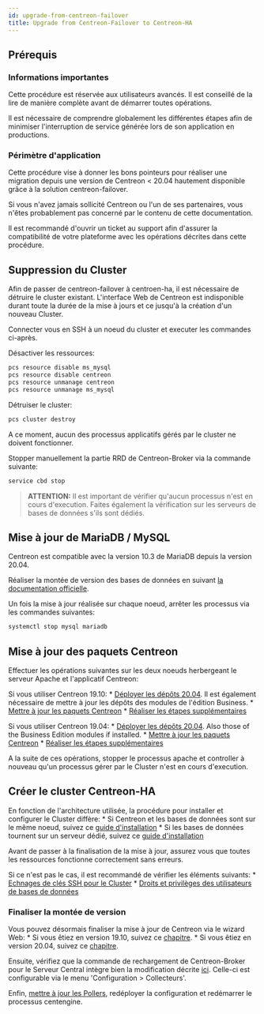 ```yaml
---
id: upgrade-from-centreon-failover
title: Upgrade from Centreon-Failover to Centreon-HA
---
```


## Prérequis

### Informations importantes

Cette procédure est réservée aux utilisateurs avancés. Il est conseillé de la lire 
de manière complète avant de démarrer toutes opérations. 

Il est nécessaire de comprendre globalement les différentes étapes afin de minimiser
l'interruption de service générée lors de son application en productions. 

### Périmètre d'application 

Cette procédure vise à donner les bons pointeurs pour réaliser une migration depuis une 
version de Centreon < 20.04 hautement disponible grâce à la solution centreon-failover.

Si vous n'avez jamais sollicité Centreon ou l'un de ses partenaires, vous n'êtes probablement
pas concerné par le contenu de cette documentation. 

Il est recommandé d'ouvrir un ticket au support afin d'assurer la compatibilité de votre plateforme
avec les opérations décrites dans cette procédure. 

## Suppression du Cluster

Afin de passer de centreon-failover à centroen-ha, il est nécessaire de détruire le cluster
existant. L'interface Web de Centreon est indisponible durant toute la durée de la mise à jours 
et ce jusqu'à la création d'un nouveau Cluster. 

Connecter vous en SSH à un noeud du cluster et executer les commandes ci-après. 

Désactiver les ressources: 

```bash
pcs resource disable ms_mysql
pcs resource disable centreon
pcs resource unmanage centreon
pcs resource unmanage ms_mysql
```

Détruiser le cluster: 

```bash
pcs cluster destroy
```

A ce moment, aucun des processus applicatifs gérés par le cluster ne doivent fonctionner. 

Stopper manuellement la partie RRD de Centreon-Broker via la commande suivante: 

```bash
service cbd stop
```

> **ATTENTION:** Il est important de vérifier qu'aucun processus n'est en cours d'execution. Faites également
la vérification sur les serveurs de bases de données s'ils sont dédiés.  

## Mise à jour de MariaDB / MySQL

Centreon est compatible avec la version 10.3 de MariaDB depuis la version 20.04. 

Réaliser la montée de version des bases de données en suivant [la documentation officielle](../upgrade/upgrade-from-19-10.html#montée-de-version-du-serveur-mariadb). 

Un fois la mise à jour réalisée sur chaque noeud, arrêter les processus via les commandes suivantes: 

```bash
systemctl stop mysql mariadb
```

## Mise à jour des paquets Centreon

Effectuer les opérations suivantes sur les deux noeuds herbergeant le serveur Apache et l'applicatif Centreon:

Si vous utiliser Centreon 19.10:
    * [Déployer les dépôts 20.04](../upgrade/upgrade-from-19-10.html#mise-à-jour-des-dépôts). Il est également nécessaire de mettre à jour les dépôts des modules de l'édition Business.
    * [Mettre à jour les paquets Centreon](../upgrade/upgrade-from-19-10.html#montée-de-version-de-la-solution-centreon)
    * [Réaliser les étapes supplémentaires](../upgrade/upgrade-from-19-10.html#actions-complémentaires)

Si vous utiliser Centreon 19.04:
    * [Déployer les dépôts 20.04](../upgrade/upgrade-from-19-04.html#mise-à-jour-des-dépôts). Also those of the Business Edition modules if installed.
    * [Mettre à jour les paquets Centreon](../upgrade/upgrade-from-19-04.html#montée-de-version-de-la-solution-centreon)
    * [Réaliser les étapes supplémentaires](../upgrade/upgrade-from-19-04.html#actions-complémentaires)

A la suite de ces opérations, stopper le processus apache et controller à nouveau qu'un processus gérer par le Cluster
n'est en cours d'execution. 

## Créer le cluster Centreon-HA

En fonction de l'architecture utilisée, la procédure pour installer et configurer le Cluster diffère: 
    * Si Centreon et les bases de données sont sur le même noeud, suivez ce [guide d'installation](../installation-2-nodes.html#mise-en-place-du-cluster-centreon)
    * Si les bases de données tournent sur un serveur dédié, suivez ce [guide d'installation](../installation-4-nodes.html#mise-en-place-du-cluster-centreon)

Avant de passer à la finalisation de la mise à jour, assurez vous que toutes les ressources fonctionne correctement sans erreurs. 

Si ce n'est pas le cas, il est recommandé de vérifier les éléments suivants:
    * [Echnages de clés SSH pour le Cluster](../installation-2-nodes.html#échanges-de-clefs-ssh)
    * [Droits et privilèges des utilisateurs de bases de données](../installation-2-nodes.html#création-du-compte-centreon)

### Finaliser la montée de version

Vous pouvez désormais finaliser la mise à jour de Centreon via le wizard Web: 
    * Si vous êtiez en version 19.10, suivez ce [chapitre](../upgrade/upgrade-from-19-10.html#finalisation-de-la-mise-à-jour).
    * Si vous êtiez en version 20.04, suivez ce [chapitre](../upgrade/upgrade-from-19-04.html#finalisation-de-la-mise-à-jour).

Ensuite, vérifiez que la commande de rechargement de Centreon-Broker pour le Serveur Central intègre bien la modification
décrite [ici](../installation-2-nodes.html#modification-de-la-commande-de-rechargement-de-cbd). Celle-ci est configurable via le menu
'Configuration > Collecteurs'. 

Enfin, [mettre à jour les Pollers](../upgrade/upgrade-from-19-04.html#montée-de-version-des-pollers), redéployer la configuration et redémarrer le processus centengine. 
